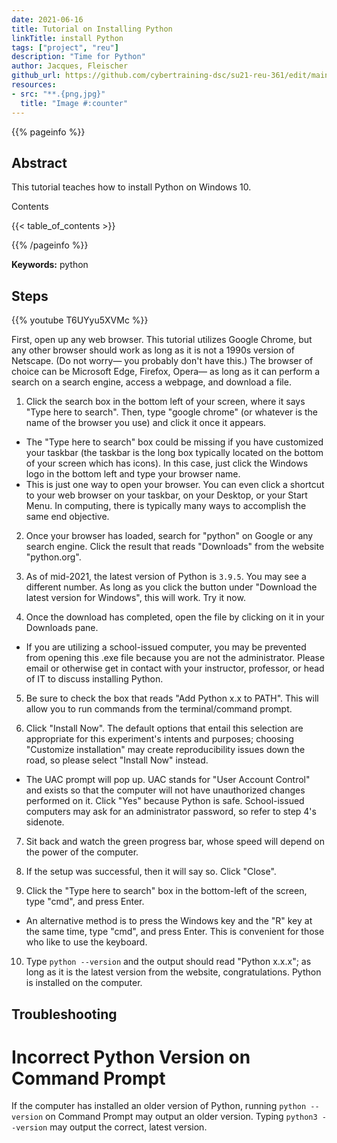 ```yaml
---
date: 2021-06-16
title: Tutorial on Installing Python
linkTitle: install Python
tags: ["project", "reu"]
description: "Time for Python"
author: Jacques, Fleischer
github_url: https://github.com/cybertraining-dsc/su21-reu-361/edit/main/tutorials/python/index.md
resources:
- src: "**.{png,jpg}"
  title: "Image #:counter"
---
```



{{% pageinfo %}}

## Abstract

This tutorial teaches how to install Python on Windows 10.

Contents

{{< table_of_contents >}}

{{% /pageinfo %}}

**Keywords:** python


## Steps

{{% youtube T6UYyu5XVMc %}}

First, open up any web browser. This tutorial utilizes Google Chrome, but any other browser should work as long as it is not a 1990s version of Netscape. (Do not worry— you probably don't have this.) The browser of choice can be Microsoft Edge, Firefox, Opera— as long as it can perform a search on a search engine, access a webpage, and download a file.

1. Click the search box in the bottom left of your screen, where it says "Type here to search". Then, type "google chrome" (or whatever is the name of the browser you use) and click it once it appears.
  - The "Type here to search" box could be missing if you have customized your taskbar (the taskbar is the long box typically located on the bottom of your screen which has icons). In this case, just click the Windows logo in the bottom left and type your browser name.
  - This is just one way to open your browser. You can even click a shortcut to your web browser on your taskbar, on your Desktop, or your Start Menu. In computing, there is typically many ways to accomplish the same end objective.

2. Once your browser has loaded, search for "python" on Google or any search engine. Click the result that reads "Downloads" from the website "python.org".

3. As of mid-2021, the latest version of Python is `3.9.5`. You may see a different number. As long as you click the button under "Download the latest version for Windows", this will work. Try it now.

4. Once the download has completed, open the file by clicking on it in your Downloads pane.
  - If you are utilizing a school-issued computer, you may be prevented from opening this .exe file because you are not the administrator. Please email or otherwise get in contact with your instructor, professor, or head of IT to discuss installing Python.

5. Be sure to check the box that reads "Add Python x.x to PATH". This will allow you to run commands from the terminal/command prompt.

6. Click "Install Now". The default options that entail this selection are appropriate for this experiment's intents and purposes; choosing "Customize installation" may create reproducibility issues down the road, so please select "Install Now" instead.
  - The UAC prompt will pop up. UAC stands for "User Account Control" and exists so that the computer will not have unauthorized changes performed on it. Click "Yes" because Python is safe. School-issued computers may ask for an administrator password, so refer to step 4's sidenote.

7. Sit back and watch the green progress bar, whose speed will depend on the power of the computer.

8. If the setup was successful, then it will say so. Click "Close".

9. Click the "Type here to search" box in the bottom-left of the screen, type "cmd", and press Enter.
  - An alternative method is to press the Windows key and the "R" key at the same time, type "cmd", and press Enter. This is convenient for those who like to use the keyboard.

10. Type `python --version` and the output should read "Python x.x.x"; as long as it is the latest version from the website, congratulations. Python is installed on the computer.

## Troubleshooting

# Incorrect Python Version on Command Prompt

If the computer has installed an older version of Python, running `python --version` on Command Prompt may output an older version. Typing `python3 --version` may output the correct, latest version.



